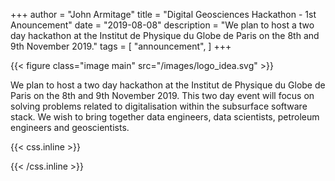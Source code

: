 +++
author = "John Armitage"
title = "Digital Geosciences Hackathon - 1st Anouncement"
date = "2019-08-08"
description = "We plan to host a two day hackathon at the Institut de Physique du Globe de Paris on the 8th and 9th November 2019."
tags = [
    "announcement",
]
+++

{{< figure class="image main" src="/images/logo_idea.svg" >}}

We plan to host a two day hackathon at the Institut de Physique du Globe de Paris on the 8th and 9th November 2019. This two day event will focus on solving problems related to digitalisation within the subsurface software stack. We wish to bring together data engineers, data scientists, petroleum engineers and geoscientists.

{{< css.inline >}}
<style>
.canon { background: white; width: 100%; height: auto;}
</style>
{{< /css.inline >}}
